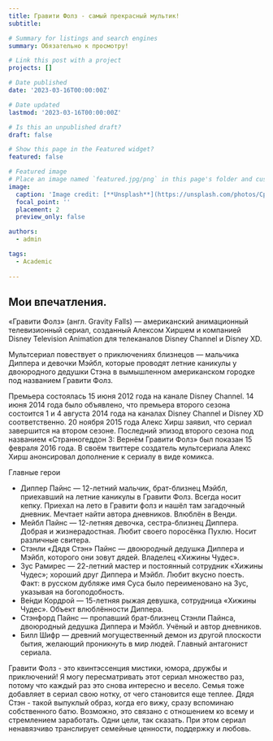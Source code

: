```yaml
---
title: Гравити Фолз - самый прекрасный мультик!
subtitle: 

# Summary for listings and search engines
summary: Обязательно к просмотру!

# Link this post with a project
projects: []

# Date published
date: '2023-03-16T00:00:00Z'

# Date updated
lastmod: '2023-03-16T00:00:00Z'

# Is this an unpublished draft?
draft: false

# Show this page in the Featured widget?
featured: false

# Featured image
# Place an image named `featured.jpg/png` in this page's folder and customize its options here.
image:
  caption: 'Image credit: [**Unsplash**](https://unsplash.com/photos/CpkOjOcXdUY)'
  focal_point: ''
  placement: 2
  preview_only: false

authors:
  - admin

tags:
  - Academic
  
---
```


## Мои впечатления.


«Гравити Фолз» (англ. Gravity Falls) — американский анимационный телевизионный сериал, созданный Алексом Хиршем и компанией Disney Television Animation для телеканалов Disney Channel и Disney XD.

Мультсериал повествует о приключениях близнецов — мальчика Диппера и девочки Мэйбл, которые проводят летние каникулы у двоюродного дедушки Стэна в вымышленном американском городке под названием Гравити Фолз.

Премьера состоялась 15 июня 2012 года на канале Disney Channel. 14 июня 2014 года было объявлено, что премьера второго сезона состоится 1 и 4 августа 2014 года на каналах Disney Channel и Disney XD соответственно. 20 ноября 2015 года Алекс Хирш заявил, что сериал завершится на втором сезоне. Последний эпизод второго сезона под названием «Странногеддон 3: Вернём Гравити Фолз» был показан 15 февраля 2016 года. В своём твиттере создатель мультсериала Алекс Хирш анонсировал дополнение к сериалу в виде комикса.

Главные герои

  - Диппер Пайнс — 12-летний мальчик, брат-близнец Мэйбл, приехавший на летние каникулы в Гравити Фолз. Всегда носит кепку. Приехал на лето в Гравити фолз и нашёл там загадочный дневник. Мечтает найти автора дневников. Влюблён в Венди.
  -  Мейбл Пайнс  — 12-летняя девочка, сестра-близнец Диппера. Добрая и жизнерадостная. Любит своего поросёнка Пухлю. Носит различные свитера.
  -  Стэнли «Дядя Стэн» Пайнс — двоюродный дедушка Диппера и Мэйбл, которого они зовут дядей. Владелец «Хижины Чудес».
  -  Зус Рамирес — 22-летний мастер и постоянный сотрудник «Хижины Чудес»; хороший друг Диппера и Мэйбл. Любит вкусно поесть. Факт: в русском дубляже имя Суса было переименовано на Зус, указывая на богоподобность.
  -  Ве́нди Кордрой — 15-летняя рыжая девушка, сотрудница «Хижины Чудес». Объект влюблённости Диппера.
  -  Стэнфорд Пайнс — пропавший брат-близнец Стэнли Пайнса, двоюродный дедушка Диппера и Мэйбл. Учёный и автор дневников.
  -  Билл Шифр  — древний могущественный демон из другой плоскости бытия, желающий проникнуть в мир людей. Главный антагонист сериала.
  
  Гравити Фолз - это квинтэссенция мистики, юмора, дружбы и приключений! Я могу пересматривать этот сериал множество раз, потому что каждый раз это снова интересно и весело. Семья тоже добавляет в сериал свою нотку, от чего становится еще теплее. Дядя Стэн - такой выпуклый образ, когда его вижу, сразу вспоминаю собственного батю. Возможно, это связано с отношением ко всему и стремлением заработать. Одни цели, так сказать. При этом сериал ненавязчиво транслирует семейные ценности, поддержку и любовь.

